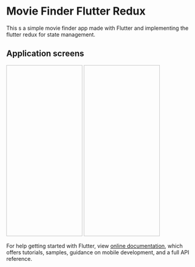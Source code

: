 # Movie Finder Flutter Redux

This s a simple movie finder app made with Flutter and implementing the flutter redux for state management.

## Application screens

<img href="assets/github_presentation_images/home_page.jpeg" width="200" height="450">

<img href="assets/github_presentation_images/github_presentation_images/details_page.jpeg" width="200" height="450">

For help getting started with Flutter, view
[online documentation](https://flutter.dev/docs), which offers tutorials,
samples, guidance on mobile development, and a full API reference.

